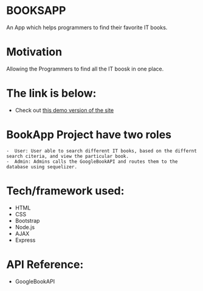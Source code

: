  # BOOKSAPP
An App which helps programmers  to find their favorite IT books.

# Motivation 

Allowing the Programmers to find all the IT boosk in one place.
 
  
# The link is below:

* Check out [this demo version of the site](https://pure-oasis-10425.herokuapp.com/)

# BookApp Project have two roles
	-  User: User able to search different IT books, based on the differnt search citeria, and view the particular book.
	-  Admin: Admins calls the GoogleBookAPI and routes them to the database using sequelizer.

# Tech/framework used:
- HTML
- CSS
- Bootstrap
- Node.js
- AJAX
- Express

# API Reference:
- GoogleBookAPI



